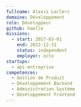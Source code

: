 ```yaml
---
fullname: Alexis Leclerc
domaine: Développement
role: Développeur
github: haelle
missions:
  - start: 2017-03-01
    end: 2022-12-31
    status: independent
    employer: octo
startups:
  - api-entreprise
competences:
  - Gestion de Produit
  - Développement Backend
  - Administration Système
  - Développement Frontend
---
```


